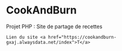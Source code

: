 # CookAndBurn
Projet PHP : Site de partage de recettes 

```
Lien du site <a href="https://cookandburn-gxaj.alwaysdata.net/index">T</a>
```
